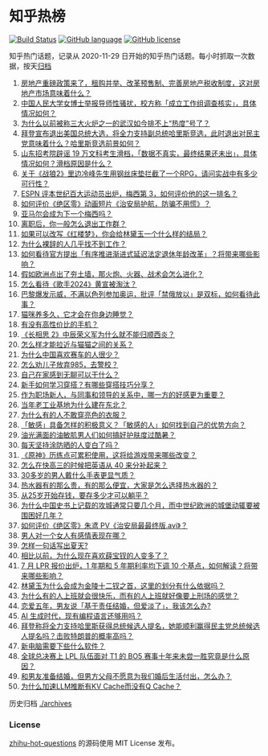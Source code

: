 # 知乎热榜
[![Build Status](https://github.com/ToWeLong/zhihu-hot-questions/workflows/CI/badge.svg)](https://github.com/ToWeLong/zhihu-hot-questions/actions)
[![GitHub language](https://img.shields.io/badge/language-golang-orange.svg)](https://golang.org/)
[![GitHub license](https://img.shields.io/github/license/ToWeLong/zhihu-hot-questions)](https://github.com/ToWeLong/zhihu-hot-questions/blob/main/LICENSE)

知乎热门话题，记录从 2020-11-29 日开始的知乎热门话题。每小时抓取一次数据，按天[归档](./archives)

<!-- BEGIN -->

1. [房地产重磅政策来了，租购并举、改革预售制、完善房地产税收制度，这对房地产市场意味着什么？](https://www.zhihu.com/question/662214977)
1. [中国人民大学女博士举报导师性骚扰，校方称「成立工作组调查核实」，具体情况如何？](https://www.zhihu.com/question/662247215)
1. [为什么以前被称三大火炉之一的武汉如今排不上“热度”号了？](https://www.zhihu.com/question/661922575)
1. [拜登宣布退出美国总统大选，将全力支持副总统哈里斯竞选，此时退出对民主党意味着什么？哈里斯竞选前景如何？](https://www.zhihu.com/question/662224581)
1. [山东招考院辟谣 19 万文科考生滑档，「数据不真实，最终结果还未出」，具体情况如何？滑档原因是什么？](https://www.zhihu.com/question/662124280)
1. [关于《战狼2》里边冷峰先生用钢丝床垫拦截了一个RPG，请问实战中有多少可行性？](https://www.zhihu.com/question/63081162)
1. [ESPN 评本世纪百大运动员出炉，梅西第 3，如何评价他的这一排名？](https://www.zhihu.com/question/662036368)
1. [如何评价《绝区零》动画短片《治安局护航，防骗不用慌》？](https://www.zhihu.com/question/662008495)
1. [亚马尔会成为下一个梅西吗？](https://www.zhihu.com/question/662166452)
1. [离职后，你一般怎么退出工作群？](https://www.zhihu.com/question/605694733)
1. [如果可以改写《红楼梦》，你会给林黛玉一个什么样的结局？](https://www.zhihu.com/question/661325165)
1. [为什么裸辞的人几乎找不到工作？](https://www.zhihu.com/question/661113399)
1. [如何看待官方提出「有序推进渐进式延迟法定退休年龄改革」？将带来哪些影响？](https://www.zhihu.com/question/662217578)
1. [假如欧洲点出了夯土墙，那火炮、火器、战术会怎么进化？](https://www.zhihu.com/question/661825542)
1. [怎么看待《歌手2024》黄宣被淘汰？](https://www.zhihu.com/question/662051000)
1. [巴黎爆发示威，不满以色列参加奥运，批评「禁俄放以」是双标，如何看待此事？](https://www.zhihu.com/question/662209291)
1. [猫咪养多久，它才会在你身边睡觉？](https://www.zhihu.com/question/660314073)
1. [有没有高性价比的手机？](https://www.zhihu.com/question/661880366)
1. [《长相思 2》中辰荣义军为什么就不能归顺西炎？](https://www.zhihu.com/question/661322356)
1. [怎么样才能拉近与猫猫之间的关系？](https://www.zhihu.com/question/439462239)
1. [为什么中国喜欢赛车的人很少？](https://www.zhihu.com/question/20140154)
1. [怎么劝儿子放弃985，去警校？](https://www.zhihu.com/question/608804899)
1. [自己在家感到无聊可以干什么？](https://www.zhihu.com/question/662128148)
1. [新手如何学习穿搭？有哪些穿搭技巧分享？](https://www.zhihu.com/question/659676986)
1. [作为职场新人，与同事和领导的关系中，哪一方的好感更为重要？](https://www.zhihu.com/question/660814243)
1. [当年老工业基地为什么建在东北？](https://www.zhihu.com/question/28829136)
1. [为什么有的人不敢穿亮色的衣服？](https://www.zhihu.com/question/656287991)
1. [「敏感」具备怎样的积极意义？「敏感的人」如何找到自己的优势方向？](https://www.zhihu.com/question/661650913)
1. [油光满面的油敏肌男人们如何搞好护肤度过酷暑？](https://www.zhihu.com/question/659394794)
1. [每天坚持涂防晒的人变白了吗？](https://www.zhihu.com/question/661057204)
1. [《原神》历练点可累积使用，这将给游戏带来哪些改变？](https://www.zhihu.com/question/660812614)
1. [怎么在快高三的时候把英语从 40 来分补起来？](https://www.zhihu.com/question/660390004)
1. [30多岁的男人戴什么手表更显气质？](https://www.zhihu.com/question/658667397)
1. [热水器有的那么贵，有的那么便宜，大家是怎么选择热水器的？](https://www.zhihu.com/question/387991423)
1. [从25岁开始存钱，要存多少才可以躺平？](https://www.zhihu.com/question/662099047)
1. [为什么中国史书上记载的攻城通常只要几个月，而中世纪欧洲的城堡动辄要被围困好几年？](https://www.zhihu.com/question/661958042)
1. [如何评价《绝区零》朱鸢 PV《治安局最最终版.avi》？](https://www.zhihu.com/question/662181492)
1. [男人对一个女人有感情表现在哪？](https://www.zhihu.com/question/654496064)
1. [怎样一句话写出夏天?](https://www.zhihu.com/question/662180653)
1. [相比以前，为什么现在喜欢薛宝钗的人变多了？](https://www.zhihu.com/question/661063599)
1. [7 月 LPR 报价出炉，1 年期和 5 年期利率均下调 10 个基点，如何解读？将带来哪些影响？](https://www.zhihu.com/question/662247770)
1. [林黛玉为什么会成为金陵十二钗之首，这里的划分有什么依据吗？](https://www.zhihu.com/question/661066143)
1. [为什么有的人上班就会很快乐，而有的人上班就好像要上刑场的感觉？](https://www.zhihu.com/question/661795215)
1. [恋爱五年，男友说「基于责任结婚，但爱淡了」，我该怎么办?](https://www.zhihu.com/question/624488679)
1. [AI 生成时代，现有编程语言还够用吗？](https://www.zhihu.com/question/661343995)
1. [拜登称将全力支持哈里斯获得总统候选人提名，她能顺利赢得民主党总统候选人提名吗？击败特朗普的概率高吗？](https://www.zhihu.com/question/662244709)
1. [新电脑需要下些什么软件？](https://www.zhihu.com/question/640888270)
1. [全球总决赛上 LPL 队伍面对 T1 的 BO5 赛事十年来未尝一胜究竟是什么原因？](https://www.zhihu.com/question/629993852)
1. [和男友准备结婚，但男方父母不愿意为我们婚后生活付出，怎么办？](https://www.zhihu.com/question/662013947)
1. [为什么加速LLM推断有KV Cache而没有Q Cache？](https://www.zhihu.com/question/653658936)

<!-- END -->

历史归档 [./archives](./archives)


### License
[zhihu-hot-questions](https://github.com/towelong/zhihu-hot-questions) 的源码使用 MIT License 发布。